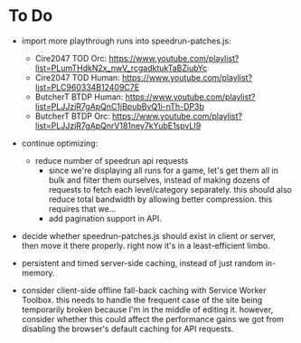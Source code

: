 # To Do

- import more playthrough runs into speedrun-patches.js:
  - Cire2047 TOD Orc:
    <https://www.youtube.com/playlist?list=PLumTHdkN2x_nwV_rcgadktukTaBZiubYc>
  - Cire2047 TOD Human:
    <https://www.youtube.com/playlist?list=PLC960334B12409C7E>
  - ButcherT BTDP Human:
    <https://www.youtube.com/playlist?list=PLJJzjR7gApQnC1jBpubBvQ1i-nTh-DP3b>
  - ButcherT BTDP Orc:
    <https://www.youtube.com/playlist?list=PLJJzjR7gApQnrV181ney7kYubE1spvLI9>

- continue optimizing:
  - reduce number of speedrun api requests
    - since we're displaying all runs for a game, let's get them all in bulk
      and filter them ourselves, instead of making dozens of requests to fetch
      each level/category separately. this should also reduce total bandwidth
      by allowing better compression. this requires that we...
    - add pagination support in API.

- decide whether speedrun-patches.js should exist in client or server, then
  move it there properly. right now it's in a least-efficient limbo.

- persistent and timed server-side caching, instead of just random in-memory.

- consider client-side offline fall-back caching with Service Worker Toolbox.
  this needs to handle the frequent case of the site being temporarily broken
  because I'm in the middle of editing it. however, consider whether this
  could affect the performance gains we got from disabling the browser's
  default caching for API requests.
